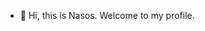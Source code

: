 - 👋 Hi, this is Nasos. Welcome to my profile.
<!---
nasvt-phys117/nasvt-phys117 is a ✨ special ✨ repository because its `README.md` (this file) appears on your GitHub profile.
You can click the Preview link to take a look at your changes.
--->

